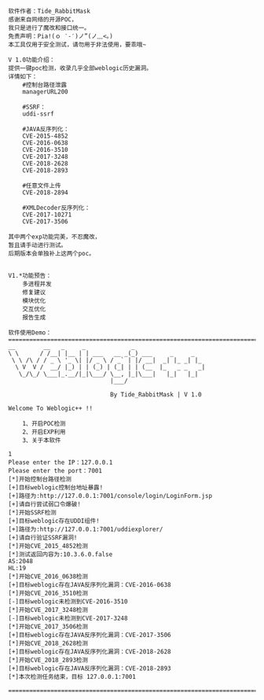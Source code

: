 	软件作者：Tide_RabbitMask
	感谢来自网络的开源POC，
	我只是进行了魔改和接口统一。
    免责声明：Pia!(ｏ ‵-′)ノ”(ノ﹏<。)
    本工具仅用于安全测试，请勿用于非法使用，要乖哦~
        
    V 1.0功能介绍：
    提供一键poc检测，收录几乎全部weblogic历史漏洞。
    详情如下：
        #控制台路径泄露
        managerURL200  
        
        #SSRF：
        uddi-ssrf       
        
        #JAVA反序列化：
        CVE-2015-4852  
        CVE-2016-0638  
        CVE-2016-3510   
        CVE-2017-3248   
        CVE-2018-2628 
        CVE-2018-2893   
        
        #任意文件上传
        CVE-2018-2894   
        
        #XMLDecoder反序列化：
        CVE-2017-10271 
        CVE-2017-3506
	
	其中两个exp功能完美，不忍魔改，
	暂且请手动进行测试。
	后期版本会单独补上这两个poc。
	
    
    V1.*功能预告：
        多进程并发
        修复建议
        模块优化
        交互优化 
        报告生成
		
    软件使用Demo：	
    =========================================================================
    __        __   _     _             _                    
    \ \      / /__| |__ | | ___   __ _(_) ___     _     _   
     \ \ /\ / / _ \ '_ \| |/ _ \ / _` | |/ __|  _| |_ _| |_ 
      \ V  V /  __/ |_) | | (_) | (_| | | (__  |_   _ _   _|
       \_/\_/ \___|_.__/|_|\___/ \__, |_|\___|   |_|   |_|  
                                 |___/    
                                 
                                 By Tide_RabbitMask | V 1.0 
    
    Welcome To Weblogic++ !!
    
        1、开启POC检测
        2、开启EXP利用
        3、关于本软件
    
    1
    Please enter the IP：127.0.0.1
    Please enter the port：7001
    [*]开始控制台路径检测
    [+]目标weblogic控制台地址暴露!
    [+]路径为:http://127.0.0.1:7001/console/login/LoginForm.jsp
    [+]请自行尝试弱口令爆破!
    [*]开始SSRF检测
    [+]目标weblogic存在UDDI组件!
    [+]路径为:http://127.0.0.1:7001/uddiexplorer/
    [+]请自行验证SSRF漏洞!
    [*]开始CVE_2015_4852检测
    [*]测试返回内容为:10.3.6.0.false
    AS:2048
    HL:19
    [*]开始CVE_2016_0638检测
    [+]目标weblogic存在JAVA反序列化漏洞：CVE-2016-0638
    [*]开始CVE_2016_3510检测
    [-]目标weblogic未检测到CVE-2016-3510
    [*]开始CVE_2017_3248检测
    [-]目标weblogic未检测到CVE-2017-3248
    [*]开始CVE_2017_3506检测
    [+]目标weblogic存在JAVA反序列化漏洞：CVE-2017-3506
    [*]开始CVE_2018_2628检测
    [+]目标weblogic存在JAVA反序列化漏洞：CVE-2018-2628
    [*]开始CVE_2018_2893检测
    [+]目标weblogic存在JAVA反序列化漏洞：CVE-2018-2893
    [*]本次检测任务结束，目标 127.0.0.1:7001
    
    =========================================================================

